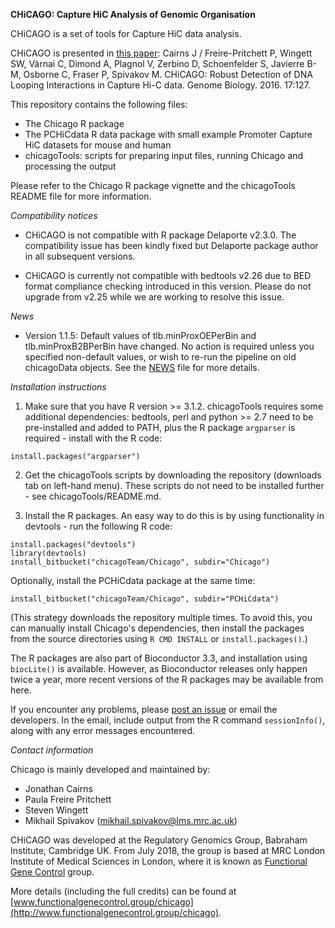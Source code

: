 **CHiCAGO: Capture HiC Analysis of Genomic Organisation** 

CHiCAGO is a set of tools for Capture HiC data analysis. 

CHiCAGO is presented in [this paper](http://www.genomebiology.com/2016/17/1/127): Cairns J / Freire-Pritchett P, Wingett SW, Várnai C, Dimond A, Plagnol V, Zerbino D, Schoenfelder S, Javierre B-M, Osborne C, Fraser P, Spivakov M. CHiCAGO: Robust Detection of DNA Looping Interactions in Capture Hi-C data. Genome Biology. 2016. 17:127. 

This repository contains the following files:

- The Chicago R package     
- The PCHiCdata R data package with small example Promoter Capture HiC datasets for mouse and human  
- chicagoTools: scripts for preparing input files, running Chicago and processing the output  

Please refer to the Chicago R package vignette and the chicagoTools README file for more information.

*Compatibility notices*

- CHiCAGO is not compatible with R package Delaporte v2.3.0. The compatibility issue has been kindly fixed but Delaporte package author in all subsequent versions.

- CHiCAGO is currently not compatible with bedtools v2.26 due to BED format compliance checking introduced in this version. Please do not upgrade from v2.25 while we are working to resolve this issue.

*News*

- Version 1.1.5: Default values of tlb.minProxOEPerBin and tlb.minProxB2BPerBin have changed. No action is required unless you specified non-default values, or wish to re-run the pipeline on old chicagoData objects. See the [NEWS](https://bitbucket.org/chicagoTeam/chicago/src/master/Chicago/NEWS?fileviewer=file-view-default) file for more details.

*Installation instructions*

1. Make sure that you have R version >= 3.1.2. chicagoTools requires some additional dependencies: bedtools, perl and python >= 2.7 need to be pre-installed and added to PATH, plus the R package ``argparser`` is required - install with the R code:

```{r}
install.packages("argparser")
```

2. Get the chicagoTools scripts by downloading the repository (downloads tab on left-hand menu). These scripts do not need to be installed further - see chicagoTools/README.md.

3. Install the R packages. An easy way to do this is by using functionality in devtools - run the following R code:
```{r}
install.packages("devtools")
library(devtools)
install_bitbucket("chicagoTeam/Chicago", subdir="Chicago")
```
Optionally, install the PCHiCdata package at the same time:
```{r}
install_bitbucket("chicagoTeam/Chicago", subdir="PCHiCdata")
```
(This strategy downloads the repository multiple times. To avoid this, you can manually install Chicago's dependencies, then install the packages from the source directories using ``R CMD INSTALL`` or ``install.packages()``.)

The R packages are also part of Bioconductor 3.3, and installation using ```biocLite()``` is available. However, as Bioconductor releases only happen twice a year, more recent versions of the R packages may be available from here.

If you encounter any problems, please [post an issue](https://bitbucket.org/chicagoTeam/chicago/issues) or email the developers. In the email, include output from the R command ``sessionInfo()``, along with any error messages encountered.

*Contact information*

Chicago is mainly developed and maintained by:

- Jonathan Cairns 
- Paula Freire Pritchett
- Steven Wingett
- Mikhail Spivakov ([mikhail.spivakov@lms.mrc.ac.uk](mailto:mikhail.spivakov@lms.mrc.ac.uk))

CHiCAGO was developed at the Regulatory Genomics Group, Babraham Institute, Cambridge UK. From July 2018, the group is based at MRC London Institute of Medical Sciences in London, where it is known as [Functional Gene Control](http://www.lms.mrc.ac.uk/groups/functional-gene-control) group.

More details (including the full credits) can be found at [www.functionalgenecontrol.group/chicago](http://www.functionalgenecontrol.group/chicago).

